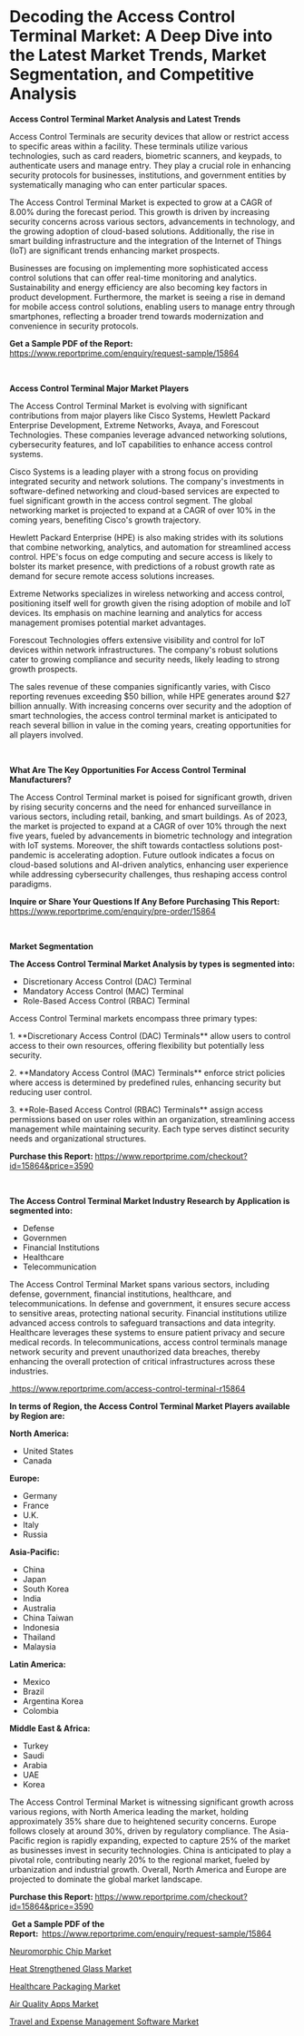 <p><h1>Decoding the Access Control Terminal Market: A Deep Dive into the Latest Market Trends, Market Segmentation, and Competitive Analysis</h1></p><p><strong>Access Control Terminal Market Analysis and Latest Trends</strong></p>
<p><p>Access Control Terminals are security devices that allow or restrict access to specific areas within a facility. These terminals utilize various technologies, such as card readers, biometric scanners, and keypads, to authenticate users and manage entry. They play a crucial role in enhancing security protocols for businesses, institutions, and government entities by systematically managing who can enter particular spaces.</p><p>The Access Control Terminal Market is expected to grow at a CAGR of 8.00% during the forecast period. This growth is driven by increasing security concerns across various sectors, advancements in technology, and the growing adoption of cloud-based solutions. Additionally, the rise in smart building infrastructure and the integration of the Internet of Things (IoT) are significant trends enhancing market prospects. </p><p>Businesses are focusing on implementing more sophisticated access control solutions that can offer real-time monitoring and analytics. Sustainability and energy efficiency are also becoming key factors in product development. Furthermore, the market is seeing a rise in demand for mobile access control solutions, enabling users to manage entry through smartphones, reflecting a broader trend towards modernization and convenience in security protocols.</p></p>
<p><strong>Get a Sample PDF of the Report:&nbsp;</strong> <a href="https://www.reportprime.com/enquiry/request-sample/15864?utm_campaign=973&utm_medium=2&utm_source=Github&utm_content=ia&utm_term=25122024&utm_id=access-control-terminal">https://www.reportprime.com/enquiry/request-sample/15864</a></p>
<p>&nbsp;</p>
<p><strong>Access Control Terminal Major Market Players</strong></p>
<p><p>The Access Control Terminal Market is evolving with significant contributions from major players like Cisco Systems, Hewlett Packard Enterprise Development, Extreme Networks, Avaya, and Forescout Technologies. These companies leverage advanced networking solutions, cybersecurity features, and IoT capabilities to enhance access control systems.</p><p>Cisco Systems is a leading player with a strong focus on providing integrated security and network solutions. The company's investments in software-defined networking and cloud-based services are expected to fuel significant growth in the access control segment. The global networking market is projected to expand at a CAGR of over 10% in the coming years, benefiting Cisco's growth trajectory.</p><p>Hewlett Packard Enterprise (HPE) is also making strides with its solutions that combine networking, analytics, and automation for streamlined access control. HPE's focus on edge computing and secure access is likely to bolster its market presence, with predictions of a robust growth rate as demand for secure remote access solutions increases.</p><p>Extreme Networks specializes in wireless networking and access control, positioning itself well for growth given the rising adoption of mobile and IoT devices. Its emphasis on machine learning and analytics for access management promises potential market advantages. </p><p>Forescout Technologies offers extensive visibility and control for IoT devices within network infrastructures. The company's robust solutions cater to growing compliance and security needs, likely leading to strong growth prospects.</p><p>The sales revenue of these companies significantly varies, with Cisco reporting revenues exceeding $50 billion, while HPE generates around $27 billion annually. With increasing concerns over security and the adoption of smart technologies, the access control terminal market is anticipated to reach several billion in value in the coming years, creating opportunities for all players involved.</p></p>
<p>&nbsp;</p>
<p><strong>What Are The Key Opportunities For Access Control Terminal Manufacturers?</strong></p>
<p><p>The Access Control Terminal market is poised for significant growth, driven by rising security concerns and the need for enhanced surveillance in various sectors, including retail, banking, and smart buildings. As of 2023, the market is projected to expand at a CAGR of over 10% through the next five years, fueled by advancements in biometric technology and integration with IoT systems. Moreover, the shift towards contactless solutions post-pandemic is accelerating adoption. Future outlook indicates a focus on cloud-based solutions and AI-driven analytics, enhancing user experience while addressing cybersecurity challenges, thus reshaping access control paradigms.</p></p>
<p><strong>Inquire or Share Your Questions If Any Before Purchasing This Report:</strong> <a href="https://www.reportprime.com/enquiry/pre-order/15864?utm_campaign=973&utm_medium=2&utm_source=Github&utm_content=ia&utm_term=25122024&utm_id=access-control-terminal">https://www.reportprime.com/enquiry/pre-order/15864</a></p>
<p>&nbsp;</p>
<p><strong>Market Segmentation</strong></p>
<p><strong>The Access Control Terminal Market Analysis by types is segmented into:</strong></p>
<p><ul><li>Discretionary Access Control (DAC) Terminal</li><li>Mandatory Access Control (MAC) Terminal</li><li>Role-Based Access Control (RBAC) Terminal</li></ul></p>
<p><p>Access Control Terminal markets encompass three primary types: </p><p>1. **Discretionary Access Control (DAC) Terminals** allow users to control access to their own resources, offering flexibility but potentially less security.  </p><p>2. **Mandatory Access Control (MAC) Terminals** enforce strict policies where access is determined by predefined rules, enhancing security but reducing user control.  </p><p>3. **Role-Based Access Control (RBAC) Terminals** assign access permissions based on user roles within an organization, streamlining access management while maintaining security. Each type serves distinct security needs and organizational structures.</p></p>
<p><strong>Purchase this Report:&nbsp;</strong><a href="https://www.reportprime.com/checkout?id=15864&price=3590&utm_campaign=973&utm_medium=2&utm_source=Github&utm_content=ia&utm_term=25122024&utm_id=access-control-terminal">https://www.reportprime.com/checkout?id=15864&price=3590</a></p>
<p>&nbsp;</p>
<p><strong>The Access Control Terminal Market Industry Research by Application is segmented into:</strong></p>
<p><ul><li>Defense</li><li>Governmen</li><li>Financial Institutions</li><li>Healthcare</li><li>Telecommunication</li></ul></p>
<p><p>The Access Control Terminal Market spans various sectors, including defense, government, financial institutions, healthcare, and telecommunications. In defense and government, it ensures secure access to sensitive areas, protecting national security. Financial institutions utilize advanced access controls to safeguard transactions and data integrity. Healthcare leverages these systems to ensure patient privacy and secure medical records. In telecommunications, access control terminals manage network security and prevent unauthorized data breaches, thereby enhancing the overall protection of critical infrastructures across these industries.</p></p>
<p><a href="https://www.reportprime.com/access-control-terminal-r15864?utm_campaign=973&utm_medium=2&utm_source=Github&utm_content=ia&utm_term=25122024&utm_id=access-control-terminal">&nbsp;https://www.reportprime.com/access-control-terminal-r15864</a></p>
<p><strong>In terms of Region, the Access Control Terminal Market Players available by Region are:</strong></p>
<p>
    <p> <strong> North America: </strong>
        <ul>
            <li>United States</li>
            <li>Canada</li>
        </ul>
        </p> 
    <p> <strong> Europe: </strong>
        <ul>
            <li>Germany</li>
            <li>France</li>
            <li>U.K.</li>
            <li>Italy</li>
            <li>Russia</li>
        </ul>
        </p> 
    <p> <strong> Asia-Pacific: </strong>
        <ul>
            <li>China</li>
            <li>Japan</li>
            <li>South Korea</li>
            <li>India</li>
            <li>Australia</li>
            <li>China Taiwan</li>
            <li>Indonesia</li>
            <li>Thailand</li>
            <li>Malaysia</li>
        </ul>
        </p> 
    <p> <strong> Latin America: </strong>
        <ul>
            <li>Mexico</li>
            <li>Brazil</li>
            <li>Argentina Korea</li>
            <li>Colombia</li>
        </ul>
        </p> 
    <p> <strong> Middle East & Africa: </strong>
        <ul>
            <li>Turkey</li>
            <li>Saudi</li>
            <li>Arabia</li>
            <li>UAE</li>
            <li>Korea</li>
        </ul>
    </p>
    </p>
<p><p>The Access Control Terminal Market is witnessing significant growth across various regions, with North America leading the market, holding approximately 35% share due to heightened security concerns. Europe follows closely at around 30%, driven by regulatory compliance. The Asia-Pacific region is rapidly expanding, expected to capture 25% of the market as businesses invest in security technologies. China is anticipated to play a pivotal role, contributing nearly 20% to the regional market, fueled by urbanization and industrial growth. Overall, North America and Europe are projected to dominate the global market landscape.</p></p>
<p><strong>Purchase this Report: </strong><a href="https://www.reportprime.com/checkout?id=15864&price=3590&utm_campaign=973&utm_medium=2&utm_source=Github&utm_content=ia&utm_term=25122024&utm_id=access-control-terminal">https://www.reportprime.com/checkout?id=15864&price=3590</a></p>
<p>&nbsp;<strong>Get a Sample PDF of the Report:&nbsp;&nbsp;</strong><a href="https://www.reportprime.com/enquiry/request-sample/15864?utm_campaign=973&utm_medium=2&utm_source=Github&utm_content=ia&utm_term=25122024&utm_id=access-control-terminal">https://www.reportprime.com/enquiry/request-sample/15864</a></p>
<p><strong></strong></p>
<p><p><a href="https://www.linkedin.com/pulse/latest-trend-analysis-neuromorphic-chip-market-suggests-dpnwe?utm_campaign=973&utm_medium=2&utm_source=Github&utm_content=ia&utm_term=25122024&utm_id=access-control-terminal">Neuromorphic Chip Market</a></p><p><a href="https://www.linkedin.com/pulse/driving-forces-global-heat-strengthened-glass-market-trends-applications-a5fgf?utm_campaign=973&utm_medium=2&utm_source=Github&utm_content=ia&utm_term=25122024&utm_id=access-control-terminal">Heat Strengthened Glass Market</a></p><p><a href="https://github.com/antonioc6hal/Market-Research-Report-List-1/blob/main/healthcare-packaging-market.md?utm_campaign=973&utm_medium=2&utm_source=Github&utm_content=ia&utm_term=25122024&utm_id=access-control-terminal">Healthcare Packaging Market</a></p><p><a href="https://www.linkedin.com/pulse/whats-next-air-quality-apps-market-look-133-cagr-growth-drivers-fqdfe?utm_campaign=973&utm_medium=2&utm_source=Github&utm_content=ia&utm_term=25122024&utm_id=access-control-terminal">Air Quality Apps Market</a></p><p><a href="https://github.com/osbornrdaflalo/Market-Research-Report-List-1/blob/main/travel-and-expense-management-software-market.md?utm_campaign=973&utm_medium=2&utm_source=Github&utm_content=ia&utm_term=25122024&utm_id=access-control-terminal">Travel and Expense Management Software Market</a></p></p>